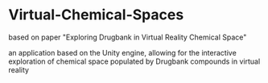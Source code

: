 # Virtual-Chemical-Spaces
based on paper "Exploring Drugbank in Virtual Reality Chemical Space" 

an application based on the Unity engine, allowing for the
interactive exploration of chemical space populated by Drugbank compounds in virtual reality
